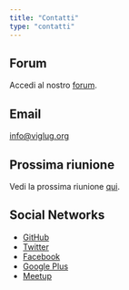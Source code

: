```yaml
---
title: "Contatti"
type: "contatti"
---
```


## Forum
Accedi al nostro [forum](http://forum.viglug.org).

## Email
info@viglug.org

## Prossima riunione
Vedi la prossima riunione [qui](/incontri).

## Social Networks
* <i class="fa fa-github-square"></i><a href="https://github.com/ViGLug">GitHub</a></li>
* <i class="fa fa-twitter-square"></i><a href="https://twitter.com/ViGLug">Twitter</a></li>
* <i class="fa fa-facebook-official"></i><a href="https://facebook.com/ViGLug">Facebook</a></li>
* <i class="fa fa-google-plus-square"></i><a href="https://plus.google.com/+ViGLugOrg">Google Plus</a></li>
* <i class="fa fa-suitcase"></i><a href="http://www.meetup.com/ViGLug">Meetup</a></li>
